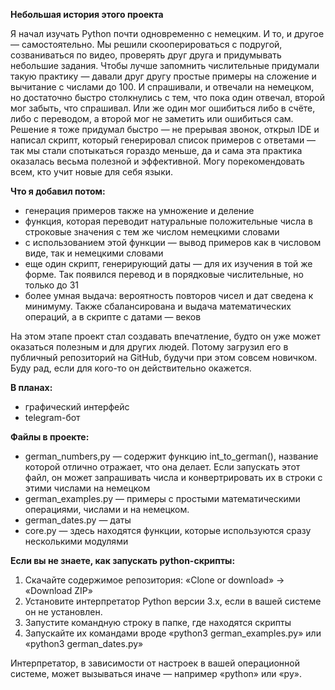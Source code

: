 <b>Небольшая история этого проекта</b>

Я начал изучать Python почти одновременно с немецким. И то, и другое — самостоятельно. Мы решили скооперироваться с подругой, созваниваться по видео, проверять друг друга и придумывать небольшие задания. 
Чтобы лучше запомнить числительные придумали такую практику — давали друг другу простые примеры на сложение и вычитание с числами до 100. И спрашивали, и отвечали на немецком, но достаточно быстро столкнулись с тем, что пока один отвечал, второй мог забыть, что спрашивал. Или же один мог ошибиться либо в счёте, либо с переводом, а второй мог не заметить или ошибиться сам.
Решение я тоже придумал быстро — не прерывая звонок, открыл IDE и написал скрипт, который генерировал список примеров с ответами — так мы стали спотыкаться гораздо меньше, да и сама эта практика оказалась весьма полезной и эффективной. Могу порекомендовать всем, кто учит новые для себя языки.

<b>Что я добавил потом:</b>
- генерация примеров также на умножение и деление
- функция, которая переводит натуральные положительные числа в строковые значения с тем же числом немецкими словами
- с использованием этой функции — вывод примеров как в числовом виде, так и немецкими словами
- еще один скрипт, генерирующий даты — для их изучения в той же форме.  Так появился перевод и в порядковые числительные, но только до 31
- более умная выдача: вероятность повторов чисел и дат сведена к минимуму. Также сбалансирована и выдача математических операций, а в скрипте с датами — веков

На этом этапе проект стал создавать впечатление, будто он уже может оказаться полезным и для других людей. Потому загрузил его в публичный репозиторий на GitHub, будучи при этом совсем новичком. 
Буду рад, если для кого-то он действительно окажется.

<b>В планах:</b>
- графический интерфейс
- telegram-бот

<b>Файлы в проекте:</b>

- german_numbers,py — содержит функцию int_to_german(), название которой отлично отражает, что она делает. Если запускать этот файл, он может запрашивать числа и конвертрировать их в строки с этими числами на немецком
- german_examples.py — примеры с простыми математическими операциями, числами и на немецком.
- german_dates.py — даты
- core.py — здесь находятся функции, которые используются сразу несколькими модулями

<b>Если вы не знаете, как запускать python-скрипты:</b>

1. Скачайте содержимое репозитория: «Clone or download» → «Download ZIP»
2. Установите интерпретатор Python версии 3.x, если в вашей системе он не установлен. 
3. Запустите командную строку в папке, где находятся скрипты
5. Запускайте их командами вроде «python3 german_examples.py» или «python3 german_dates.py»

Интерпретатор, в зависимости от настроек в вашей операционной системе, может вызываться иначе — например «python» или «py».
	

